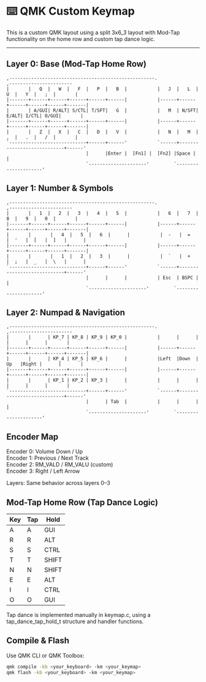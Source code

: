 # ⌨️ QMK Custom Keymap

This is a custom QMK layout using a split 3x6_3 layout with Mod-Tap functionality on the home row and custom tap dance logic.

---

## Layer 0: Base (Mod-Tap Home Row)

```text
,-----------------------------------------------------.                    ,-----------------------
|       |   Q  |   W  |   F  |   P  |   B  |           |   J  |   L  |   U  |   Y  |   ;  |       |
|-------+------+------+------+------+------|           |------+------+------+------+------+-------|
|       | A/GUI| R/ALT| S/CTL| T/SFT|   G  |           |   M  | N/SFT| E/ALT| I/CTL| O/GUI|       |
|-------+------+------+------+------+------|           |------+------+------+------+------+-------|
|       |   Z  |   X  |   C  |   D  |   V  |           |   N  |   M  |   ,  |   .  |   /  |       |
`----------------------------+------+------'           `------+----------------------------+------'
                             |      |Enter |  [Fn1] |  [Fn2] |Space |      |
                             `---------------------'         `---------------------'
```

## Layer 1: Number & Symbols

```text
,-----------------------------------------------------.                    ,-----------------------
|       |   1  |   2  |   3  |   4  |   5  |           |   6  |   7  |   8  |   9  |   0  |       |
|-------+------+------+------+------+------|           |------+------+------+------+------+-------|
|       |       |   4  |   5  |   6  |      |           |  -   |  =   |  '   |  [   |  ]   |      |
|-------+------+------+------+------+------|           |------+------+------+------+------+-------|
|       |       |   1  |   2  |   3  |      |           |  `   |  +   |  ;   |  _   |  \   |      |
`----------------------------+------+------'           `------+----------------------------+------'
                             |      |      |           | Esc  | BSPC |      |
                             `---------------------'         `---------------------'
```

## Layer 2: Numpad & Navigation

```text
,-----------------------------------------------------.                    ,-----------------------
|       |      | KP_7 | KP_8 | KP_9 | KP_0 |           |      |      |      |      |      |       |
|-------+------+------+------+------+------|           |------+------+------+------+------+-------|
|       |      | KP_4 | KP_5 | KP_6 |      |           |Left  |Down  | Up   |Right |      |       |
|-------+------+------+------+------+------|           |------+------+------+------+------+-------|
|       |      | KP_1 | KP_2 | KP_3 |      |           |      |      |      |      |      |       |
`----------------------------+------+------'           `------+----------------------------+------'
                             |      | Tab  |           |      |      |      |
                             `---------------------'         `---------------------'
```

## Encoder Map

Encoder 0: Volume Down / Up  
Encoder 1: Previous / Next Track  
Encoder 2: RM_VALD / RM_VALU (custom)  
Encoder 3: Right / Left Arrow

Layers: Same behavior across layers 0–3

## Mod-Tap Home Row (Tap Dance Logic)

| Key | Tap | Hold  |
| --- | --- | ----- |
| A   | A   | GUI   |
| R   | R   | ALT   |
| S   | S   | CTRL  |
| T   | T   | SHIFT |
| N   | N   | SHIFT |
| E   | E   | ALT   |
| I   | I   | CTRL  |
| O   | O   | GUI   |

Tap dance is implemented manually in keymap.c, using a tap_dance_tap_hold_t structure and handler functions.

## Compile & Flash

Use QMK CLI or QMK Toolbox:

```bash
qmk compile -kb <your_keyboard> -km <your_keymap>
qmk flash -kb <your_keyboard> -km <your_keymap>
```
